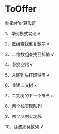 # ToOffer

剑指offer算法题

1、单例模式实现 √

2、数组查找重复数字 √

3、二维数组查找目标值 √

4、替换空格 √

5、从尾到头打印链表 √

6、重建二叉树 ×

7、二叉树的下一个节点 ×

8、两个栈实现队列 

9、两个队列实现栈

10、斐波那契数列 √